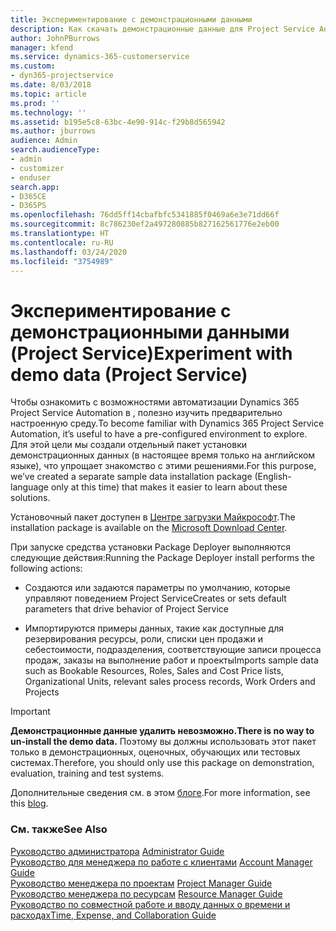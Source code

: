 ```yaml
---
title: Экспериментирование с демонстрационными данными
description: Как скачать демонстрационные данные для Project Service Automation и экспериментировать с ними.
author: JohnPBurrows
manager: kfend
ms.service: dynamics-365-customerservice
ms.custom:
- dyn365-projectservice
ms.date: 8/03/2018
ms.topic: article
ms.prod: ''
ms.technology: ''
ms.assetid: b195e5c8-63bc-4e90-914c-f29b8d565942
ms.author: jburrows
audience: Admin
search.audienceType:
- admin
- customizer
- enduser
search.app:
- D365CE
- D365PS
ms.openlocfilehash: 76dd5ff14cbafbfc5341885f0469a6e3e71dd66f
ms.sourcegitcommit: 8c786230ef2a497280885b827162561776e2eb00
ms.translationtype: HT
ms.contentlocale: ru-RU
ms.lasthandoff: 03/24/2020
ms.locfileid: "3754989"
---
```

# <a name="experiment-with-demo-data-project-service"></a><span data-ttu-id="3770d-103">Экспериментирование с демонстрационными данными (Project Service)</span><span class="sxs-lookup"><span data-stu-id="3770d-103">Experiment with demo data (Project Service)</span></span>

<span data-ttu-id="3770d-104">Чтобы ознакомить с возможностями автоматизации Dynamics 365 Project Service Automation в , полезно изучить предварительно настроенную среду.</span><span class="sxs-lookup"><span data-stu-id="3770d-104">To become familiar with Dynamics 365 Project Service Automation, it’s useful to have a pre-configured environment to explore.</span></span> <span data-ttu-id="3770d-105">Для этой цели мы создали отдельный пакет установки демонстрационных данных (в настоящее время только на английском языке), что упрощает знакомство с этими решениями.</span><span class="sxs-lookup"><span data-stu-id="3770d-105">For this purpose, we’ve created a separate sample data installation package (English-language only at this time) that makes it easier to learn about these solutions.</span></span> 

<span data-ttu-id="3770d-106">Установочный пакет доступен в [Центре загрузки Майкрософт](https://go.microsoft.com/fwlink/?linkid=859966).</span><span class="sxs-lookup"><span data-stu-id="3770d-106">The installation package is available on the [Microsoft Download Center](https://go.microsoft.com/fwlink/?linkid=859966).</span></span>  

<span data-ttu-id="3770d-107">При запуске средства установки Package Deployer выполняются следующие действия:</span><span class="sxs-lookup"><span data-stu-id="3770d-107">Running the Package Deployer install performs the following actions:</span></span> 
  
-   <span data-ttu-id="3770d-108">Создаются или задаются параметры по умолчанию, которые управляют поведением Project Service</span><span class="sxs-lookup"><span data-stu-id="3770d-108">Creates or sets default parameters that drive behavior of Project Service</span></span>  
  
-   <span data-ttu-id="3770d-109">Импортируются примеры данных, такие как доступные для резервирования ресурсы, роли, списки цен продажи и себестоимости, подразделения, соответствующие записи процесса продаж, заказы на выполнение работ и проекты</span><span class="sxs-lookup"><span data-stu-id="3770d-109">Imports sample data such as Bookable Resources, Roles, Sales and Cost Price lists, Organizational Units, relevant sales process records, Work Orders and Projects</span></span>    
  
> [!IMPORTANT]
> <span data-ttu-id="3770d-110">**Демонстрационные данные удалить невозможно.**</span><span class="sxs-lookup"><span data-stu-id="3770d-110">**There is no way to un-install the demo data.**</span></span> <span data-ttu-id="3770d-111">Поэтому вы должны использовать этот пакет только в демонстрационных, оценочных, обучающих или тестовых системах.</span><span class="sxs-lookup"><span data-stu-id="3770d-111">Therefore, you should only use this package on demonstration, evaluation, training and test systems.</span></span>

<span data-ttu-id="3770d-112">Дополнительные сведения см. в этом [блоге](https://blogs.msdn.microsoft.com/crm/2017/10/24/microsoft-dynamics-365-for-field-service-and-project-service-automation-sample-data).</span><span class="sxs-lookup"><span data-stu-id="3770d-112">For more information, see this [blog](https://blogs.msdn.microsoft.com/crm/2017/10/24/microsoft-dynamics-365-for-field-service-and-project-service-automation-sample-data).</span></span>





  
### <a name="see-also"></a><span data-ttu-id="3770d-113">См. также</span><span class="sxs-lookup"><span data-stu-id="3770d-113">See Also</span></span>  
 <span data-ttu-id="3770d-114">[Руководство администратора](../project-service/admin-guide.md) </span><span class="sxs-lookup"><span data-stu-id="3770d-114">[Administrator Guide](../project-service/admin-guide.md) </span></span>  
 <span data-ttu-id="3770d-115">[Руководство для менеджера по работе с клиентами](../project-service/account-manager-guide.md) </span><span class="sxs-lookup"><span data-stu-id="3770d-115">[Account Manager Guide](../project-service/account-manager-guide.md) </span></span>  
 <span data-ttu-id="3770d-116">[Руководство менеджера по проектам](../project-service/project-manager-guide.md) </span><span class="sxs-lookup"><span data-stu-id="3770d-116">[Project Manager Guide](../project-service/project-manager-guide.md) </span></span>  
 <span data-ttu-id="3770d-117">[Руководство менеджера по ресурсам](../project-service/resource-manager-guide.md) </span><span class="sxs-lookup"><span data-stu-id="3770d-117">[Resource Manager Guide](../project-service/resource-manager-guide.md) </span></span>  
 [<span data-ttu-id="3770d-118">Руководство по совместной работе и вводу данных о времени и расходах</span><span class="sxs-lookup"><span data-stu-id="3770d-118">Time, Expense, and Collaboration Guide</span></span>](../project-service/time-expense-collaboration-guide.md)
